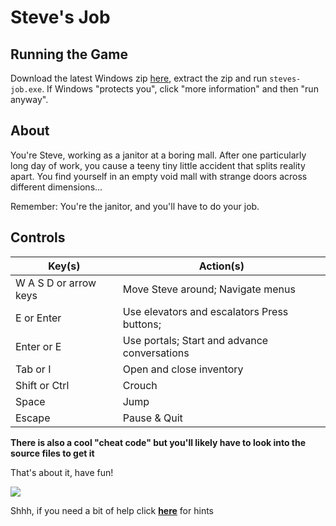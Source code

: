 # Steve's Job

## Running the Game

Download the latest Windows zip
[here](https://github.com/GooseGirlGames/steves-job/releases/latest),
extract the zip and run `steves-job.exe`.
If Windows "protects you", click "more information"
and then "run anyway".

## About

You're Steve, working as a janitor at a boring mall.  After one
particularly long day of work, you cause a teeny tiny little accident
that splits reality apart.  You find yourself in an empty void mall with
strange doors across different dimensions...

Remember:  You're the janitor, and you'll have to do your job.

## Controls

| Key(s)                 | Action(s)                                   |
|------------------------|---------------------------------------------|
| W A S D or arrow keys  | Move Steve around; Navigate menus           |
| E or Enter             | Use elevators and escalators Press buttons; |
| Enter or E             | Use portals; Start and advance conversations|
| Tab or I               | Open and close inventory                    |
| Shift or Ctrl          | Crouch                                      |
| Space                  | Jump                                        |
| Escape                 | Pause & Quit                                |

__There is also a cool "cheat code" but you'll likely have to look into the source files to get it__

That's about it, have fun!

![](https://repository-images.githubusercontent.com/363396456/e9ba1980-d428-11eb-868e-d53d193f33fc)

Shhh, if you need a bit of help click **[here](https://finnmito.github.io)** for hints

